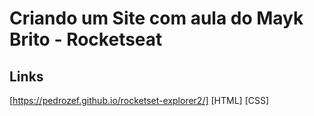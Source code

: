 # Criando um Site com aula do Mayk Brito - Rocketseat

## Links
[https://pedrozef.github.io/rocketset-explorer2/]
[HTML]
[CSS]
